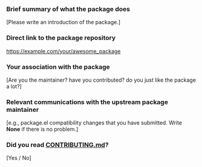 

### Brief summary of what the package does

[Please write an introduction of the package.]

### Direct link to the package repository

https://example.com/your/awesome_package

### Your association with the package

[Are you the maintainer? have you contributed? do you just like the package a lot?]

### Relevant communications with the upstream package maintainer

[e.g., package.el compatibility changes that you have submitted. Write **None** if there is no problem.]

### Did you read [CONTRIBUTING.md](https://github.com/melpa/melpa/blob/master/CONTRIBUTING.md)?

[Yes / No]
